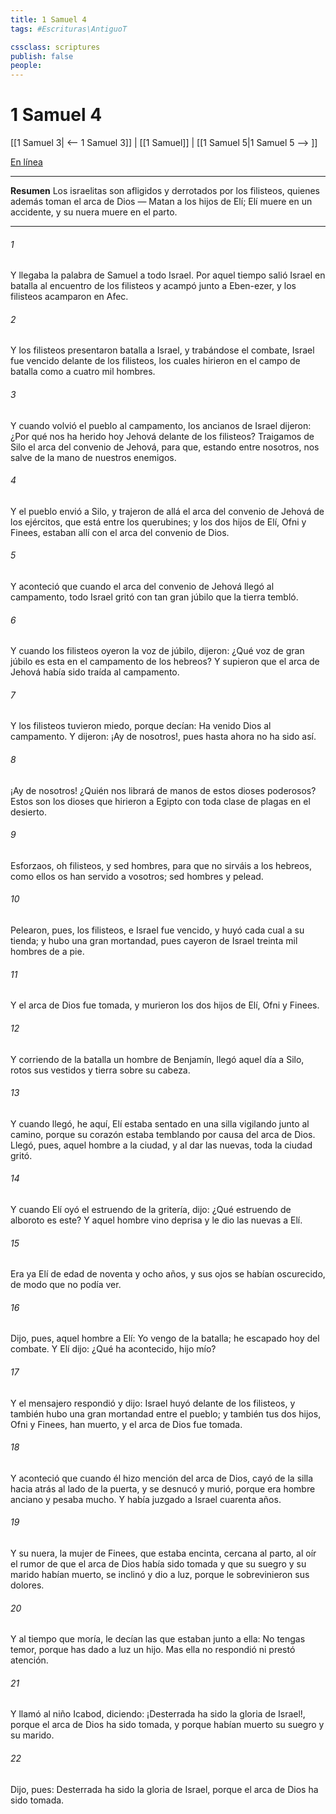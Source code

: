 ```yaml
---
title: 1 Samuel 4
tags: #Escrituras\AntiguoT

cssclass: scriptures
publish: false
people:
---
```


# 1 Samuel 4
[[1 Samuel 3| <-- 1 Samuel 3]] | [[1 Samuel]] | [[1 Samuel 5|1 Samuel 5 --> ]]

[En línea](https://churchofjesuschrist.org/study/scriptures/ot/1-sam/4?lang=spa)

---
__Resumen__
Los israelitas son afligidos y derrotados por los filisteos, quienes además toman el arca de Dios — Matan a los hijos de Elí; Elí muere en un accidente, y su nuera muere en el parto.

---
###### 1 
Y llegaba la palabra de Samuel a todo Israel. Por aquel tiempo salió Israel en batalla al encuentro de los filisteos y acampó junto a Eben-ezer, y los filisteos acamparon en Afec.

###### 2 
Y los filisteos presentaron batalla a Israel, y trabándose el combate, Israel fue vencido delante de los filisteos, los cuales hirieron en el campo de batalla como a cuatro mil hombres.

###### 3 
Y cuando volvió el pueblo al campamento, los ancianos de Israel dijeron: ¿Por qué nos ha herido hoy Jehová delante de los filisteos? Traigamos de Silo el arca del convenio de Jehová, para que, estando entre nosotros, nos salve de la mano de nuestros enemigos.

###### 4 
Y el pueblo envió a Silo, y trajeron de allá el arca del convenio de Jehová de los ejércitos, que está entre los querubines; y los dos hijos de Elí, Ofni y Finees, estaban allí con el arca del convenio de Dios.

###### 5 
Y aconteció que cuando el arca del convenio de Jehová llegó al campamento, todo Israel gritó con tan gran júbilo que la tierra tembló.

###### 6 
Y cuando los filisteos oyeron la voz de júbilo, dijeron: ¿Qué voz de gran júbilo es esta en el campamento de los hebreos? Y supieron que el arca de Jehová había sido traída al campamento.

###### 7 
Y los filisteos tuvieron miedo, porque decían: Ha venido Dios al campamento. Y dijeron: ¡Ay de nosotros!, pues hasta ahora no ha sido así.

###### 8 
¡Ay de nosotros! ¿Quién nos librará de manos de estos dioses poderosos? Estos son los dioses que hirieron a Egipto con toda clase de plagas en el desierto.

###### 9 
Esforzaos, oh filisteos, y sed hombres, para que no sirváis a los hebreos, como ellos os han servido a vosotros; sed hombres y pelead.

###### 10 
Pelearon, pues, los filisteos, e Israel fue vencido, y huyó cada cual a su tienda; y hubo una gran mortandad, pues cayeron de Israel treinta mil hombres de a pie.

###### 11 
Y el arca de Dios fue tomada, y murieron los dos hijos de Elí, Ofni y Finees.

###### 12 
Y corriendo de la batalla un hombre de Benjamín, llegó aquel día a Silo, rotos sus vestidos y tierra sobre su cabeza.

###### 13 
Y cuando llegó, he aquí, Elí estaba sentado en una silla vigilando junto al camino, porque su corazón estaba temblando por causa del arca de Dios. Llegó, pues, aquel hombre a la ciudad, y al dar las nuevas, toda la ciudad gritó.

###### 14 
Y cuando Elí oyó el estruendo de la gritería, dijo: ¿Qué estruendo de alboroto es este? Y aquel hombre vino deprisa y le dio las nuevas a Elí.

###### 15 
Era ya Elí de edad de noventa y ocho años, y sus ojos se habían oscurecido, de modo que no podía ver.

###### 16 
Dijo, pues, aquel hombre a Elí: Yo vengo de la batalla; he escapado hoy del combate. Y Elí dijo: ¿Qué ha acontecido, hijo mío?

###### 17 
Y el mensajero respondió y dijo: Israel huyó delante de los filisteos, y también hubo una gran mortandad entre el pueblo; y también tus dos hijos, Ofni y Finees, han muerto, y el arca de Dios fue tomada.

###### 18 
Y aconteció que cuando él hizo mención del arca de Dios,  cayó de la silla hacia atrás al lado de la puerta, y se desnucó y murió, porque era hombre anciano y pesaba mucho. Y había juzgado a Israel cuarenta años.

###### 19 
Y su nuera, la mujer de Finees, que estaba encinta, cercana al parto, al oír el rumor de que el arca de Dios había sido tomada y que su suegro y su marido habían muerto, se inclinó y dio a luz, porque le sobrevinieron sus dolores.

###### 20 
Y al tiempo que moría, le decían las que estaban junto a ella: No tengas temor, porque has dado a luz un hijo. Mas ella no respondió ni prestó atención.

###### 21 
Y llamó al niño Icabod, diciendo: ¡Desterrada ha sido la gloria de Israel!, porque el arca de Dios ha sido tomada, y porque habían muerto su suegro y su marido.

###### 22 
Dijo, pues: Desterrada ha sido la gloria de Israel, porque el arca de Dios ha sido tomada.


